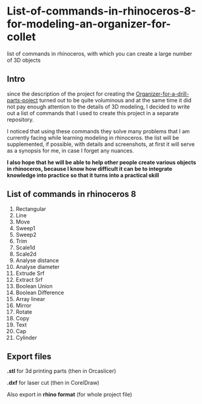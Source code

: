 # List-of-commands-in-rhinoceros-8-for-modeling-an-organizer-for-collet
list of commands in rhinoceros, with which you can create a large number of 3D objects  

## Intro  

since the description of the project for creating the [Organizer-for-a-drill-parts-poject](https://github.com/m2415146/Organizer-for-a-drill-parts)  turned out to be quite voluminous and at the same time it did not pay enough attention to the details of 3D modeling, I decided to write out a list of commands that I used to create this project in a separate repository.  

I noticed that using these commands they solve many problems that I am currently facing while learning modeling in rhinoceros. the list will be supplemented, if possible, with details and screenshots, at first it will serve as a synopsis for me, in case I forget any nuances.  

**I also hope that he will be able to help other people create various objects in rhinoceros, because I know how difficult it can be to integrate knowledge into practice so that it turns into a practical skill**  

## List of commands in rhinoceros 8  

1. Rectangular
2. Line
3. Move
4. Sweep1
5. Sweep2
6. Trim
7. Scale1d
8. Scale2d
9. Analyse distance
10. Analyse diameter
11. Extrude Srf 
12. Extract Srf
13. Boolean Union
14. Boolean Difference
15. Array linear
16. Mirror
17. Rotate
18. Copy
19. Text
20. Cap
21. Cylinder

## Export files  

**.stl** for 3d printing parts (then in Orcaslicer)  

**.dxf** for laser cut (then in CorelDraw)  

Also export in **rhino format** (for whole project file)
